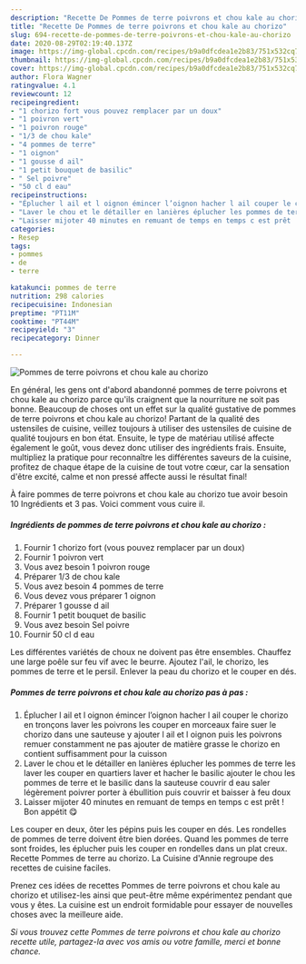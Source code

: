 ```yaml
---
description: "Recette De Pommes de terre poivrons et chou kale au chorizo"
title: "Recette De Pommes de terre poivrons et chou kale au chorizo"
slug: 694-recette-de-pommes-de-terre-poivrons-et-chou-kale-au-chorizo
date: 2020-08-29T02:19:40.137Z
image: https://img-global.cpcdn.com/recipes/b9a0dfcdea1e2b83/751x532cq70/pommes-de-terre-poivrons-et-chou-kale-au-chorizo-photo-principale-de-la-recette.jpg
thumbnail: https://img-global.cpcdn.com/recipes/b9a0dfcdea1e2b83/751x532cq70/pommes-de-terre-poivrons-et-chou-kale-au-chorizo-photo-principale-de-la-recette.jpg
cover: https://img-global.cpcdn.com/recipes/b9a0dfcdea1e2b83/751x532cq70/pommes-de-terre-poivrons-et-chou-kale-au-chorizo-photo-principale-de-la-recette.jpg
author: Flora Wagner
ratingvalue: 4.1
reviewcount: 12
recipeingredient:
- "1 chorizo fort vous pouvez remplacer par un doux"
- "1 poivron vert"
- "1 poivron rouge"
- "1/3 de chou kale"
- "4 pommes de terre"
- "1 oignon"
- "1 gousse d ail"
- "1 petit bouquet de basilic"
- " Sel poivre"
- "50 cl d eau"
recipeinstructions:
- "Éplucher l ail et l oignon émincer l’oignon hacher l ail couper le chorizo en tronçons laver les poivrons les couper en morceaux faire suer le chorizo dans une sauteuse y ajouter l ail et l oignon puis les poivrons remuer constamment ne pas ajouter de matière grasse le chorizo en contient suffisamment pour la cuisson"
- "Laver le chou et le détailler en lanières éplucher les pommes de terre les laver les couper en quartiers laver et hacher le basilic ajouter le chou les pommes de terre et le basilic dans la sauteuse couvrir d eau saler légèrement poivrer porter à ébullition puis couvrir et baisser à feu doux"
- "Laisser mijoter 40 minutes en remuant de temps en temps c est prêt ! Bon appétit 😋"
categories:
- Resep
tags:
- pommes
- de
- terre

katakunci: pommes de terre 
nutrition: 298 calories
recipecuisine: Indonesian
preptime: "PT11M"
cooktime: "PT44M"
recipeyield: "3"
recipecategory: Dinner

---
```



![Pommes de terre poivrons et chou kale au chorizo](https://img-global.cpcdn.com/recipes/b9a0dfcdea1e2b83/751x532cq70/pommes-de-terre-poivrons-et-chou-kale-au-chorizo-photo-principale-de-la-recette.jpg)

En général, les gens ont d'abord abandonné pommes de terre poivrons et chou kale au chorizo parce qu'ils craignent que la nourriture ne soit pas bonne. Beaucoup de choses ont un effet sur la qualité gustative de pommes de terre poivrons et chou kale au chorizo! Partant de la qualité des ustensiles de cuisine, veillez toujours à utiliser des ustensiles de cuisine de qualité toujours en bon état. Ensuite, le type de matériau utilisé affecte également le goût, vous devez donc utiliser des ingrédients frais. Ensuite, multipliez la pratique pour reconnaître les différentes saveurs de la cuisine, profitez de chaque étape de la cuisine de tout votre cœur, car la sensation d'être excité, calme et non pressé affecte aussi le résultat final!

<!--inarticleads1-->

À faire pommes de terre poivrons et chou kale au chorizo tue avoir besoin 10 Ingrédients et 3 pas. Voici comment vous cuire il.

##### Ingrédients de pommes de terre poivrons et chou kale au chorizo :

1. Fournir 1 chorizo fort (vous pouvez remplacer par un doux)
1. Fournir 1 poivron vert
1. Vous avez besoin 1 poivron rouge
1. Préparer 1/3 de chou kale
1. Vous avez besoin 4 pommes de terre
1. Vous devez vous préparer 1 oignon
1. Préparer 1 gousse d ail
1. Fournir 1 petit bouquet de basilic
1. Vous avez besoin  Sel poivre
1. Fournir 50 cl d eau


Les différentes variétés de choux ne doivent pas être ensembles. Chauffez une large poêle sur feu vif avec le beurre. Ajoutez l&#39;ail, le chorizo, les pommes de terre et le persil. Enlever la peau du chorizo et le couper en dés. 

<!--inarticleads2-->

##### Pommes de terre poivrons et chou kale au chorizo pas à pas :

1. Éplucher l ail et l oignon émincer l’oignon hacher l ail couper le chorizo en tronçons laver les poivrons les couper en morceaux faire suer le chorizo dans une sauteuse y ajouter l ail et l oignon puis les poivrons remuer constamment ne pas ajouter de matière grasse le chorizo en contient suffisamment pour la cuisson
1. Laver le chou et le détailler en lanières éplucher les pommes de terre les laver les couper en quartiers laver et hacher le basilic ajouter le chou les pommes de terre et le basilic dans la sauteuse couvrir d eau saler légèrement poivrer porter à ébullition puis couvrir et baisser à feu doux
1. Laisser mijoter 40 minutes en remuant de temps en temps c est prêt ! Bon appétit 😋


Les couper en deux, ôter les pépins puis les couper en dés. Les rondelles de pommes de terre doivent être bien dorées. Quand les pommes de terre sont froides, les éplucher puis les couper en rondelles dans un plat creux. Recette Pommes de terre au chorizo. La Cuisine d&#39;Annie regroupe des recettes de cuisine faciles. 

<!--inarticleads1-->

<p>
Prenez ces idées de recettes Pommes de terre poivrons et chou kale au chorizo et utilisez-les ainsi que peut-être même expérimentez pendant que vous y êtes. La cuisine est un endroit formidable pour essayer de nouvelles choses avec la meilleure aide.
</p>

<p>
<i>Si vous trouvez cette Pommes de terre poivrons et chou kale au chorizo recette utile, partagez-la avec vos amis ou votre famille, merci et bonne chance.</i>
</p>
